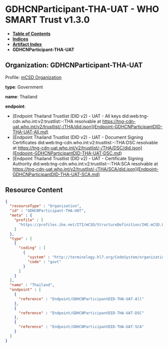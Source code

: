 # GDHCNParticipant-THA-UAT - WHO SMART Trust v1.3.0

* [**Table of Contents**](toc.md)
* [**Indices**](indices.md)
* [**Artifact Index**](artifacts.md)
* **GDHCNParticipant-THA-UAT**

## Organization: GDHCNParticipant-THA-UAT

Profile: [mCSD Organization](https://profiles.ihe.net/ITI/mCSD/4.0.0/StructureDefinition-IHE.mCSD.Organization.html)

**type**: Government

**name**: Thailand

**endpoint**: 

* [Endpoint Thailand Trustlist (DID v2) - UAT - All keys did:web:tng-cdn.who.int:v2:trustlist:-:THA resolvable at https://tng-cdn-uat.who.int/v2/trustlist/-/THA/did.json](Endpoint-GDHCNParticipantDID-THA-UAT-All.md)
* [Endpoint Thailand Trustlist (DID v2) - UAT - Document Signing Certificates did:web:tng-cdn.who.int:v2:trustlist:-:THA:DSC resolvable at https://tng-cdn-uat.who.int/v2/trustlist/-/THA/DSC/did.json](Endpoint-GDHCNParticipantDID-THA-UAT-DSC.md)
* [Endpoint Thailand Trustlist (DID v2) - UAT - Certificate Signing Authority did:web:tng-cdn.who.int:v2:trustlist:-:THA:SCA resolvable at https://tng-cdn-uat.who.int/v2/trustlist/-/THA/SCA/did.json](Endpoint-GDHCNParticipantDID-THA-UAT-SCA.md)



## Resource Content

```json
{
  "resourceType" : "Organization",
  "id" : "GDHCNParticipant-THA-UAT",
  "meta" : {
    "profile" : [
      "https://profiles.ihe.net/ITI/mCSD/StructureDefinition/IHE.mCSD.Organization"
    ]
  },
  "type" : [
    {
      "coding" : [
        {
          "system" : "http://terminology.hl7.org/CodeSystem/organization-type",
          "code" : "govt"
        }
      ]
    }
  ],
  "name" : "Thailand",
  "endpoint" : [
    {
      "reference" : "Endpoint/GDHCNParticipantDID-THA-UAT-All"
    },
    {
      "reference" : "Endpoint/GDHCNParticipantDID-THA-UAT-DSC"
    },
    {
      "reference" : "Endpoint/GDHCNParticipantDID-THA-UAT-SCA"
    }
  ]
}

```
